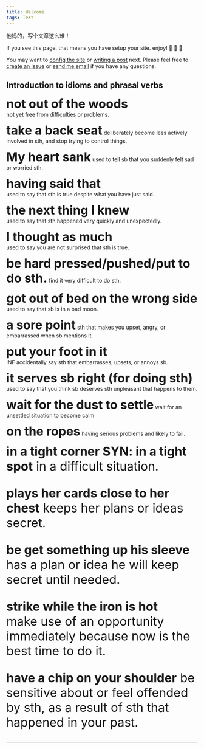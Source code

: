 ```yaml
---
title: Welcome
tags: TeXt
---
```


他妈的，写个文章这么难！

If you see this page, that means you have setup your site. enjoy! :ghost: :ghost: :ghost:

You may want to [config the site](https://kitian616.github.io/jekyll-TeXt-theme/docs/en/configuration) or [writing a post](https://kitian616.github.io/jekyll-TeXt-theme/docs/en/writing-posts) next. Please feel free to [create an issue](https://github.com/kitian616/jekyll-TeXt-theme/issues) or [send me email](mailto:kitian616@outlook.com) if you have any questions.

## Introduction to idioms and phrasal verbs

**<font size=6> not out of the woods</font>**  
not yet free from difficulties or problems.

**<font size=6> take a back seat</font>** 
deliberately become less actively involved in sth, and stop trying to control things.

**<font size=6>My heart sank</font>** 
used to tell sb that you suddenly felt sad or worried sth.

**<font size=6>having said that</font>**  
used to say that sth is true despite what you have just said. 

**<font size=6>the next thing I knew</font>**  
used to say that sth happened very quickly and unexpectedly. 

**<font size=6>I thought as much</font>**  
used to say you are not surprised that sth is true.

**<font size=6>be hard pressed/pushed/put to do sth.</font>** 
find it very difficult to do sth.

**<font size=6>got out of bed on the wrong side</font>** 
used to say that sb is in a bad moon.

**<font size=6>a sore point</font>** 
sth that makes you upset, angry, or embarrassed when sb mentions it.

**<font size=6>put your foot in it</font>**  
INF accidentally say sth that embarrasses, upsets, or annoys sb. 

**<font size=6>it serves sb right (for doing sth)</font>**  
used to say that you think sb deserves sth unpleasant that happens to them.

**<font size=6>wait for the dust to settle</font>** 
wait for an unsettled situation to become calm

**<font size=6>on the ropes</font>** 
having serious problems and likely to fail.

**<font size=6>in a tight corner  SYN: in a tight spot**<font size=6> 
in a difficult situation.

**<font size=6>plays her cards close to her chest</font>** 
keeps her plans or ideas secret. 

**<font size=6>be get something up his sleeve</font>** 
has a plan or idea he will keep secret until needed.

**<font size=6>strike while the iron is hot</font>**  
make use of an opportunity immediately because now is the best time to do it.

**<font size=6>have a chip on your shoulder</font>** 
be sensitive about or feel offended by sth, as a result of sth that happened in your past.





---


